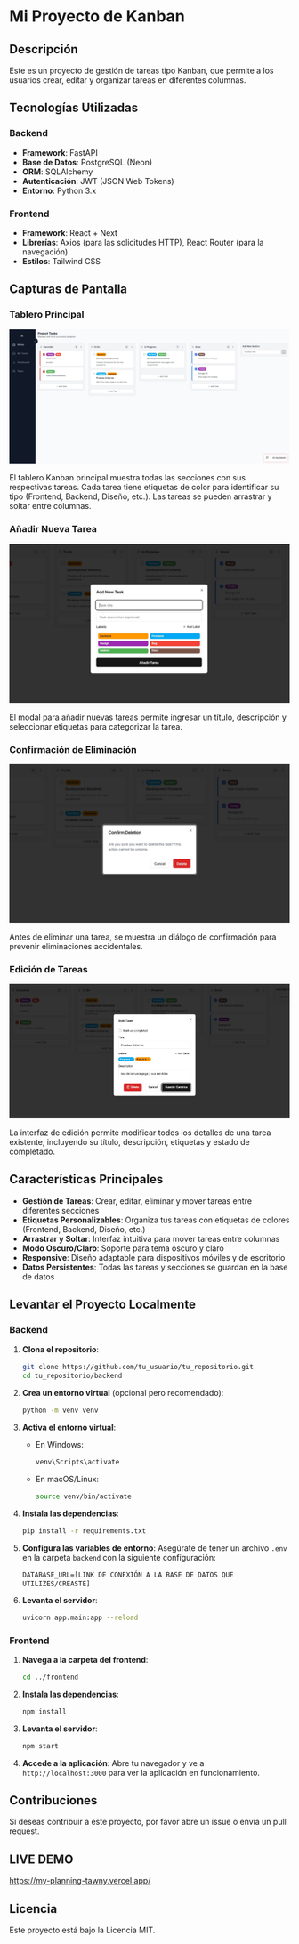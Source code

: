 # Mi Proyecto de Kanban

## Descripción
Este es un proyecto de gestión de tareas tipo Kanban, que permite a los usuarios crear, editar y organizar tareas en diferentes columnas.

## Tecnologías Utilizadas

### Backend
- **Framework**: FastAPI
- **Base de Datos**: PostgreSQL (Neon)
- **ORM**: SQLAlchemy
- **Autenticación**: JWT (JSON Web Tokens)
- **Entorno**: Python 3.x

### Frontend
- **Framework**: React + Next
- **Librerías**: Axios (para las solicitudes HTTP), React Router (para la navegación)
- **Estilos**: Tailwind CSS 

## Capturas de Pantalla

### Tablero Principal
![Tablero Kanban](./docs/images/kanban-board.jpg)

El tablero Kanban principal muestra todas las secciones con sus respectivas tareas. Cada tarea tiene etiquetas de color para identificar su tipo (Frontend, Backend, Diseño, etc.). Las tareas se pueden arrastrar y soltar entre columnas.

### Añadir Nueva Tarea
![Añadir Tarea](./docs/images/add-task.jpg)

El modal para añadir nuevas tareas permite ingresar un título, descripción y seleccionar etiquetas para categorizar la tarea.

### Confirmación de Eliminación
![Confirmar Eliminación](./docs/images/delete-confirmation.jpg)

Antes de eliminar una tarea, se muestra un diálogo de confirmación para prevenir eliminaciones accidentales.

### Edición de Tareas
![Editar Tarea](./docs/images/edit-task.jpg)

La interfaz de edición permite modificar todos los detalles de una tarea existente, incluyendo su título, descripción, etiquetas y estado de completado.

## Características Principales

- **Gestión de Tareas**: Crear, editar, eliminar y mover tareas entre diferentes secciones
- **Etiquetas Personalizables**: Organiza tus tareas con etiquetas de colores (Frontend, Backend, Diseño, etc.)
- **Arrastrar y Soltar**: Interfaz intuitiva para mover tareas entre columnas
- **Modo Oscuro/Claro**: Soporte para tema oscuro y claro
- **Responsive**: Diseño adaptable para dispositivos móviles y de escritorio
- **Datos Persistentes**: Todas las tareas y secciones se guardan en la base de datos

## Levantar el Proyecto Localmente

### Backend

1. **Clona el repositorio**:
   ```bash
   git clone https://github.com/tu_usuario/tu_repositorio.git
   cd tu_repositorio/backend
   ```

2. **Crea un entorno virtual** (opcional pero recomendado):
   ```bash
   python -m venv venv
   ```

3. **Activa el entorno virtual**:
   - En Windows:
     ```bash
     venv\Scripts\activate
     ```
   - En macOS/Linux:
     ```bash
     source venv/bin/activate
     ```

4. **Instala las dependencias**:
   ```bash
   pip install -r requirements.txt
   ```

5. **Configura las variables de entorno**:
   Asegúrate de tener un archivo `.env` en la carpeta `backend` con la siguiente configuración:
   ```plaintext
   DATABASE_URL=[LINK DE CONEXIÓN A LA BASE DE DATOS QUE UTILIZES/CREASTE]
   ```

6. **Levanta el servidor**:
   ```bash
   uvicorn app.main:app --reload
   ```

### Frontend

1. **Navega a la carpeta del frontend**:
   ```bash
   cd ../frontend
   ```

2. **Instala las dependencias**:
   ```bash
   npm install
   ```

3. **Levanta el servidor**:
   ```bash
   npm start
   ```

4. **Accede a la aplicación**:
   Abre tu navegador y ve a `http://localhost:3000` para ver la aplicación en funcionamiento.

## Contribuciones
Si deseas contribuir a este proyecto, por favor abre un issue o envía un pull request.

## LIVE DEMO
https://my-planning-tawny.vercel.app/

## Licencia
Este proyecto está bajo la Licencia MIT.

